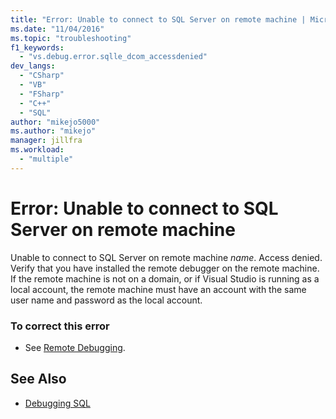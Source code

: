 ```yaml
---
title: "Error: Unable to connect to SQL Server on remote machine | Microsoft Docs"
ms.date: "11/04/2016"
ms.topic: "troubleshooting"
f1_keywords:
  - "vs.debug.error.sqlle_dcom_accessdenied"
dev_langs:
  - "CSharp"
  - "VB"
  - "FSharp"
  - "C++"
  - "SQL"
author: "mikejo5000"
ms.author: "mikejo"
manager: jillfra
ms.workload:
  - "multiple"
---
```

# Error: Unable to connect to SQL Server on remote machine
Unable to connect to SQL Server on remote machine *name*. Access denied. Verify that you have installed the remote debugger on the remote machine. If the remote machine is not on a domain, or if Visual Studio is running as a local account, the remote machine must have an account with the same user name and password as the local account.

### To correct this error

-   See [Remote Debugging](../debugger/remote-debugging.md).

## See Also
- [Debugging SQL](/previous-versions/visualstudio/visual-studio-2010/zefbf0t6(v=vs.100))